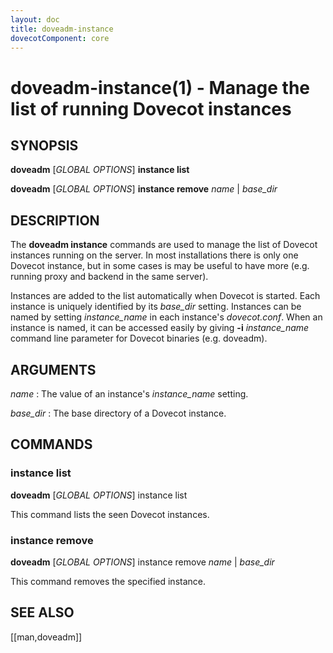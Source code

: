 ```yaml
---
layout: doc
title: doveadm-instance
dovecotComponent: core
---
```


# doveadm-instance(1) - Manage the list of running Dovecot instances

## SYNOPSIS

**doveadm** [*GLOBAL OPTIONS*] **instance list**

**doveadm** [*GLOBAL OPTIONS*] **instance remove** *name* | *base_dir*

## DESCRIPTION

The **doveadm instance** commands are used to manage the list of Dovecot
instances running on the server. In most installations there is only one
Dovecot instance, but in some cases is may be useful to have more (e.g.
running proxy and backend in the same server).

Instances are added to the list automatically when Dovecot is started.
Each instance is uniquely identified by its *base_dir* setting.
Instances can be named by setting *instance_name* in each instance's
*dovecot.conf*. When an instance is named, it can be accessed easily by
giving **-i** *instance_name* command line parameter for Dovecot
binaries (e.g. doveadm).

<!-- @include: include/global-options-formatter.inc -->

## ARGUMENTS

*name*
:   The value of an instance's *instance_name* setting.

*base_dir*
:   The base directory of a Dovecot instance.

## COMMANDS

### instance list

**doveadm** [*GLOBAL OPTIONS*] instance list

This command lists the seen Dovecot instances.

### instance remove

**doveadm** [*GLOBAL OPTIONS*] instance remove *name* | *base_dir*

This command removes the specified instance.

<!-- @include: include/reporting-bugs.inc -->

## SEE ALSO

[[man,doveadm]]
